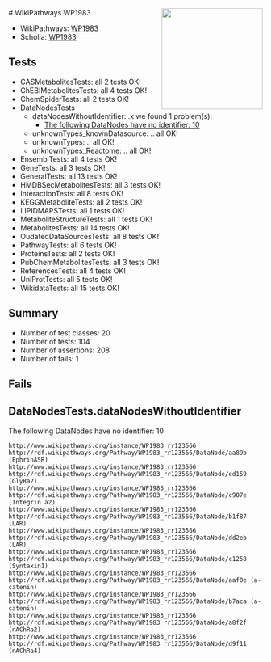 <img style="float: right; width: 200px" src="https://upload.wikimedia.org/wikipedia/commons/thumb/8/83/Wplogo_with_text_500.png/640px-Wplogo_with_text_500.png" />
# WikiPathways WP1983

* WikiPathways: [WP1983](https://wikipathways.org/pathways/WP1983)
* Scholia: [WP1983](https://scholia.toolforge.org/wikipathways/WP1983)
## Tests
* CASMetabolitesTests: all 2 tests OK!
* ChEBIMetabolitesTests: all 4 tests OK!
* ChemSpiderTests: all 2 tests OK!
* DataNodesTests
    * dataNodesWithoutIdentifier: .x we found 1 problem(s):
        * [The following DataNodes have no identifier: 10](#8792c490)
    * unknownTypes_knownDatasource: .. all OK!
    * unknownTypes: .. all OK!
    * unknownTypes_Reactome: .. all OK!
* EnsemblTests: all 4 tests OK!
* GeneTests: all 3 tests OK!
* GeneralTests: all 13 tests OK!
* HMDBSecMetabolitesTests: all 3 tests OK!
* InteractionTests: all 8 tests OK!
* KEGGMetaboliteTests: all 2 tests OK!
* LIPIDMAPSTests: all 1 tests OK!
* MetaboliteStructureTests: all 1 tests OK!
* MetabolitesTests: all 14 tests OK!
* OudatedDataSourcesTests: all 8 tests OK!
* PathwayTests: all 6 tests OK!
* ProteinsTests: all 2 tests OK!
* PubChemMetabolitesTests: all 3 tests OK!
* ReferencesTests: all 4 tests OK!
* UniProtTests: all 5 tests OK!
* WikidataTests: all 15 tests OK!


## Summary

* Number of test classes: 20
* Number of tests: 104
* Number of assertions: 208
* Number of fails: 1

## Fails

<a name="8792c490" />

## DataNodesTests.dataNodesWithoutIdentifier

The following DataNodes have no identifier: 10
```
http://www.wikipathways.org/instance/WP1983_rr123566 http://rdf.wikipathways.org/Pathway/WP1983_rr123566/DataNode/aa89b (EphrinA5R)
http://www.wikipathways.org/instance/WP1983_rr123566 http://rdf.wikipathways.org/Pathway/WP1983_rr123566/DataNode/ed159 (GlyRa2)
http://www.wikipathways.org/instance/WP1983_rr123566 http://rdf.wikipathways.org/Pathway/WP1983_rr123566/DataNode/c907e (Integrin a2)
http://www.wikipathways.org/instance/WP1983_rr123566 http://rdf.wikipathways.org/Pathway/WP1983_rr123566/DataNode/b1f87 (LAR)
http://www.wikipathways.org/instance/WP1983_rr123566 http://rdf.wikipathways.org/Pathway/WP1983_rr123566/DataNode/dd2eb (LAR)
http://www.wikipathways.org/instance/WP1983_rr123566 http://rdf.wikipathways.org/Pathway/WP1983_rr123566/DataNode/c1258 (Syntaxin1)
http://www.wikipathways.org/instance/WP1983_rr123566 http://rdf.wikipathways.org/Pathway/WP1983_rr123566/DataNode/aaf0e (a-catenin)
http://www.wikipathways.org/instance/WP1983_rr123566 http://rdf.wikipathways.org/Pathway/WP1983_rr123566/DataNode/b7aca (a-catenin)
http://www.wikipathways.org/instance/WP1983_rr123566 http://rdf.wikipathways.org/Pathway/WP1983_rr123566/DataNode/a8f2f (nAChRa2)
http://www.wikipathways.org/instance/WP1983_rr123566 http://rdf.wikipathways.org/Pathway/WP1983_rr123566/DataNode/d9f11 (nAChRa4)
```

